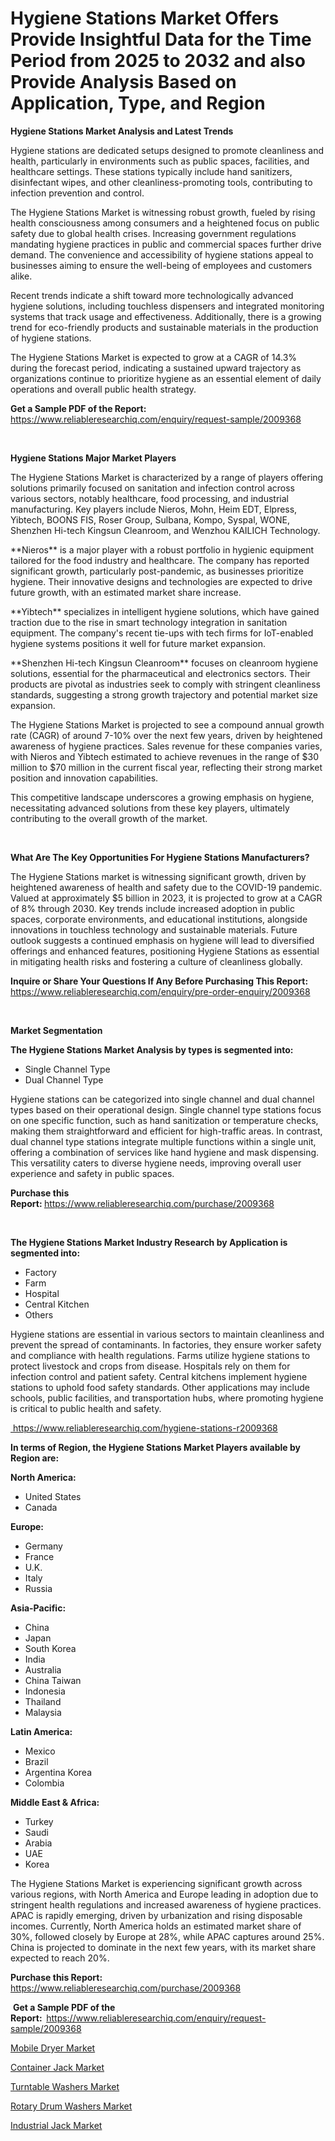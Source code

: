 <p><h1>Hygiene Stations Market Offers Provide Insightful Data for the Time Period from 2025 to 2032 and also Provide Analysis Based on Application, Type, and Region</h1></p><p><strong>Hygiene Stations Market Analysis and Latest Trends</strong></p>
<p><p>Hygiene stations are dedicated setups designed to promote cleanliness and health, particularly in environments such as public spaces, facilities, and healthcare settings. These stations typically include hand sanitizers, disinfectant wipes, and other cleanliness-promoting tools, contributing to infection prevention and control.</p><p>The Hygiene Stations Market is witnessing robust growth, fueled by rising health consciousness among consumers and a heightened focus on public safety due to global health crises. Increasing government regulations mandating hygiene practices in public and commercial spaces further drive demand. The convenience and accessibility of hygiene stations appeal to businesses aiming to ensure the well-being of employees and customers alike.</p><p>Recent trends indicate a shift toward more technologically advanced hygiene solutions, including touchless dispensers and integrated monitoring systems that track usage and effectiveness. Additionally, there is a growing trend for eco-friendly products and sustainable materials in the production of hygiene stations.</p><p>The Hygiene Stations Market is expected to grow at a CAGR of 14.3% during the forecast period, indicating a sustained upward trajectory as organizations continue to prioritize hygiene as an essential element of daily operations and overall public health strategy.</p></p>
<p><strong>Get a Sample PDF of the Report:&nbsp;</strong> <a href="https://www.reliableresearchiq.com/enquiry/request-sample/2009368?utm_campaign=1837&utm_medium=2&utm_source=Github&utm_content=ia&utm_term=20022025&utm_id=hygiene-stations">https://www.reliableresearchiq.com/enquiry/request-sample/2009368</a></p>
<p>&nbsp;</p>
<p><strong>Hygiene Stations Major Market Players</strong></p>
<p><p>The Hygiene Stations Market is characterized by a range of players offering solutions primarily focused on sanitation and infection control across various sectors, notably healthcare, food processing, and industrial manufacturing. Key players include Nieros, Mohn, Heim EDT, Elpress, Yibtech, BOONS FIS, Roser Group, Sulbana, Kompo, Syspal, WONE, Shenzhen Hi-tech Kingsun Cleanroom, and Wenzhou KAILICH Technology.</p><p>**Nieros** is a major player with a robust portfolio in hygienic equipment tailored for the food industry and healthcare. The company has reported significant growth, particularly post-pandemic, as businesses prioritize hygiene. Their innovative designs and technologies are expected to drive future growth, with an estimated market share increase.</p><p>**Yibtech** specializes in intelligent hygiene solutions, which have gained traction due to the rise in smart technology integration in sanitation equipment. The company's recent tie-ups with tech firms for IoT-enabled hygiene systems positions it well for future market expansion.</p><p>**Shenzhen Hi-tech Kingsun Cleanroom** focuses on cleanroom hygiene solutions, essential for the pharmaceutical and electronics sectors. Their products are pivotal as industries seek to comply with stringent cleanliness standards, suggesting a strong growth trajectory and potential market size expansion.</p><p>The Hygiene Stations Market is projected to see a compound annual growth rate (CAGR) of around 7-10% over the next few years, driven by heightened awareness of hygiene practices. Sales revenue for these companies varies, with Nieros and Yibtech estimated to achieve revenues in the range of $30 million to $70 million in the current fiscal year, reflecting their strong market position and innovation capabilities.</p><p>This competitive landscape underscores a growing emphasis on hygiene, necessitating advanced solutions from these key players, ultimately contributing to the overall growth of the market.</p></p>
<p>&nbsp;</p>
<p><strong>What Are The Key Opportunities For Hygiene Stations Manufacturers?</strong></p>
<p><p>The Hygiene Stations market is witnessing significant growth, driven by heightened awareness of health and safety due to the COVID-19 pandemic. Valued at approximately $5 billion in 2023, it is projected to grow at a CAGR of 8% through 2030. Key trends include increased adoption in public spaces, corporate environments, and educational institutions, alongside innovations in touchless technology and sustainable materials. Future outlook suggests a continued emphasis on hygiene will lead to diversified offerings and enhanced features, positioning Hygiene Stations as essential in mitigating health risks and fostering a culture of cleanliness globally.</p></p>
<p><strong>Inquire or Share Your Questions If Any Before Purchasing This Report:</strong> <a href="https://www.reliableresearchiq.com/enquiry/pre-order-enquiry/2009368?utm_campaign=1837&utm_medium=2&utm_source=Github&utm_content=ia&utm_term=20022025&utm_id=hygiene-stations">https://www.reliableresearchiq.com/enquiry/pre-order-enquiry/2009368</a></p>
<p>&nbsp;</p>
<p><strong>Market Segmentation</strong></p>
<p><strong>The Hygiene Stations Market Analysis by types is segmented into:</strong></p>
<p><ul><li>Single Channel Type</li><li>Dual Channel Type</li></ul></p>
<p><p>Hygiene stations can be categorized into single channel and dual channel types based on their operational design. Single channel type stations focus on one specific function, such as hand sanitization or temperature checks, making them straightforward and efficient for high-traffic areas. In contrast, dual channel type stations integrate multiple functions within a single unit, offering a combination of services like hand hygiene and mask dispensing. This versatility caters to diverse hygiene needs, improving overall user experience and safety in public spaces.</p></p>
<p><strong>Purchase this Report:&nbsp;</strong><a href="https://www.reliableresearchiq.com/purchase/2009368?utm_campaign=1837&utm_medium=2&utm_source=Github&utm_content=ia&utm_term=20022025&utm_id=hygiene-stations">https://www.reliableresearchiq.com/purchase/2009368</a></p>
<p>&nbsp;</p>
<p><strong>The Hygiene Stations Market Industry Research by Application is segmented into:</strong></p>
<p><ul><li>Factory</li><li>Farm</li><li>Hospital</li><li>Central Kitchen</li><li>Others</li></ul></p>
<p><p>Hygiene stations are essential in various sectors to maintain cleanliness and prevent the spread of contaminants. In factories, they ensure worker safety and compliance with health regulations. Farms utilize hygiene stations to protect livestock and crops from disease. Hospitals rely on them for infection control and patient safety. Central kitchens implement hygiene stations to uphold food safety standards. Other applications may include schools, public facilities, and transportation hubs, where promoting hygiene is critical to public health and safety.</p></p>
<p><a href="https://www.reliableresearchiq.com/hygiene-stations-r2009368?utm_campaign=1837&utm_medium=2&utm_source=Github&utm_content=ia&utm_term=20022025&utm_id=hygiene-stations">&nbsp;https://www.reliableresearchiq.com/hygiene-stations-r2009368</a></p>
<p><strong>In terms of Region, the Hygiene Stations Market Players available by Region are:</strong></p>
<p>
    <p> <strong> North America: </strong>
        <ul>
            <li>United States</li>
            <li>Canada</li>
        </ul>
        </p> 
    <p> <strong> Europe: </strong>
        <ul>
            <li>Germany</li>
            <li>France</li>
            <li>U.K.</li>
            <li>Italy</li>
            <li>Russia</li>
        </ul>
        </p> 
    <p> <strong> Asia-Pacific: </strong>
        <ul>
            <li>China</li>
            <li>Japan</li>
            <li>South Korea</li>
            <li>India</li>
            <li>Australia</li>
            <li>China Taiwan</li>
            <li>Indonesia</li>
            <li>Thailand</li>
            <li>Malaysia</li>
        </ul>
        </p> 
    <p> <strong> Latin America: </strong>
        <ul>
            <li>Mexico</li>
            <li>Brazil</li>
            <li>Argentina Korea</li>
            <li>Colombia</li>
        </ul>
        </p> 
    <p> <strong> Middle East & Africa: </strong>
        <ul>
            <li>Turkey</li>
            <li>Saudi</li>
            <li>Arabia</li>
            <li>UAE</li>
            <li>Korea</li>
        </ul>
    </p>
    </p>
<p><p>The Hygiene Stations Market is experiencing significant growth across various regions, with North America and Europe leading in adoption due to stringent health regulations and increased awareness of hygiene practices. APAC is rapidly emerging, driven by urbanization and rising disposable incomes. Currently, North America holds an estimated market share of 30%, followed closely by Europe at 28%, while APAC captures around 25%. China is projected to dominate in the next few years, with its market share expected to reach 20%.</p></p>
<p><strong>Purchase this Report: </strong><a href="https://www.reliableresearchiq.com/purchase/2009368?utm_campaign=1837&utm_medium=2&utm_source=Github&utm_content=ia&utm_term=20022025&utm_id=hygiene-stations">https://www.reliableresearchiq.com/purchase/2009368</a></p>
<p>&nbsp;<strong>Get a Sample PDF of the Report:&nbsp;&nbsp;</strong><a href="https://www.reliableresearchiq.com/enquiry/request-sample/2009368?utm_campaign=1837&utm_medium=2&utm_source=Github&utm_content=ia&utm_term=20022025&utm_id=hygiene-stations">https://www.reliableresearchiq.com/enquiry/request-sample/2009368</a></p>
<p><strong></strong></p>
<p><p><a href="https://github.com/mandyhunttrb/Market-Research-Report-List-1/blob/main/mobile-dryer-market.md?utm_campaign=1837&utm_medium=2&utm_source=Github&utm_content=ia&utm_term=20022025&utm_id=hygiene-stations">Mobile Dryer Market</a></p><p><a href="https://github.com/tanckfelli84/Market-Research-Report-List-1/blob/main/container-jack-market.md?utm_campaign=1837&utm_medium=2&utm_source=Github&utm_content=ia&utm_term=20022025&utm_id=hygiene-stations">Container Jack Market</a></p><p><a href="https://github.com/karnaslagha/Market-Research-Report-List-1/blob/main/turntable-washers-market.md?utm_campaign=1837&utm_medium=2&utm_source=Github&utm_content=ia&utm_term=20022025&utm_id=hygiene-stations">Turntable Washers Market</a></p><p><a href="https://github.com/maimenamdar/Market-Research-Report-List-1/blob/main/rotary-drum-washers-market.md?utm_campaign=1837&utm_medium=2&utm_source=Github&utm_content=ia&utm_term=20022025&utm_id=hygiene-stations">Rotary Drum Washers Market</a></p><p><a href="https://github.com/leijavaagexo/Market-Research-Report-List-1/blob/main/industrial-jack-market.md?utm_campaign=1837&utm_medium=2&utm_source=Github&utm_content=ia&utm_term=20022025&utm_id=hygiene-stations">Industrial Jack Market</a></p></p>